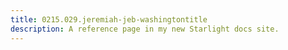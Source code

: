 ```yaml
---
title: 0215.029.jeremiah-jeb-washingtontitle
description: A reference page in my new Starlight docs site.
---
```

